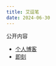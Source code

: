 ```yaml
---
title: 艾逗笔
date: 2024-06-30
---
```


公开内容

- [个人博客](https://idoubi.cc/)
- [即刻](https://web.okjike.com/u/35224A78-8B11-469E-B307-16B58688FBEC)
